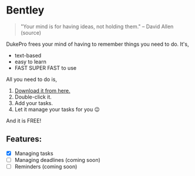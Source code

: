 # Bentley

> "Your mind is for having ideas, not holding them." – David Allen (source)

DukePro frees your mind of having to remember things you need to do. It's,

- text-based
- easy to learn
- FAST SUPER FAST to use

All you need to do is,

1. [Download it from here.](https://nus-cs2103-ay2324s2.github.io/website/schedule/week4/project.html)
2. Double-click it.
3. Add your tasks.
4. Let it manage your tasks for you 😉

And it is FREE!

## Features:

- [x] Managing tasks
- [ ] Managing deadlines (coming soon)
- [ ] Reminders (coming soon)
